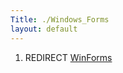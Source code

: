 ```yaml
---
Title: ./Windows_Forms
layout: default
---
```


1.  REDIRECT [WinForms]({{site.url}}/WinForms "wikilink")
